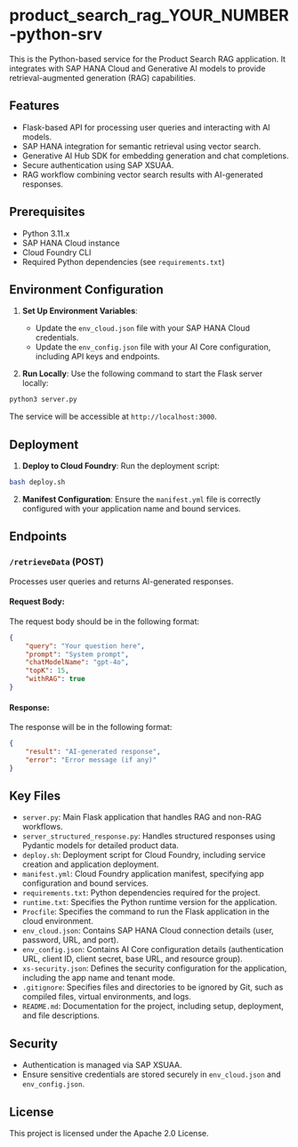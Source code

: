 # product_search_rag_YOUR_NUMBER-python-srv

This is the Python-based service for the Product Search RAG application. It integrates with SAP HANA Cloud and Generative AI models to provide retrieval-augmented generation (RAG) capabilities.

## Features

- Flask-based API for processing user queries and interacting with AI models.
- SAP HANA integration for semantic retrieval using vector search.
- Generative AI Hub SDK for embedding generation and chat completions.
- Secure authentication using SAP XSUAA.
- RAG workflow combining vector search results with AI-generated responses.

## Prerequisites

- Python 3.11.x
- SAP HANA Cloud instance
- Cloud Foundry CLI
- Required Python dependencies (see `requirements.txt`)

## Environment Configuration

1. **Set Up Environment Variables**:
   - Update the `env_cloud.json` file with your SAP HANA Cloud credentials.
   - Update the `env_config.json` file with your AI Core configuration, including API keys and endpoints.

2. **Run Locally**:
Use the following command to start the Flask server locally:

``` bash
python3 server.py
```

The service will be accessible at `http://localhost:3000`.

## Deployment

1. **Deploy to Cloud Foundry**:
Run the deployment script:

``` bash
bash deploy.sh
```

2. **Manifest Configuration**:
Ensure the `manifest.yml` file is correctly configured with your application name and bound services.

## Endpoints

### `/retrieveData` (POST)
Processes user queries and returns AI-generated responses.

#### Request Body:
The request body should be in the following format:
``` json
{
    "query": "Your question here",
    "prompt": "System prompt",
    "chatModelName": "gpt-4o",
    "topK": 15,
    "withRAG": true
}
```

#### Response:
The response will be in the following format:
``` json
{
    "result": "AI-generated response",
    "error": "Error message (if any)"
}
```

## Key Files

- `server.py`: Main Flask application that handles RAG and non-RAG workflows.
- `server_structured_response.py`: Handles structured responses using Pydantic models for detailed product data.
- `deploy.sh`: Deployment script for Cloud Foundry, including service creation and application deployment.
- `manifest.yml`: Cloud Foundry application manifest, specifying app configuration and bound services.
- `requirements.txt`: Python dependencies required for the project.
- `runtime.txt`: Specifies the Python runtime version for the application.
- `Procfile`: Specifies the command to run the Flask application in the cloud environment.
- `env_cloud.json`: Contains SAP HANA Cloud connection details (user, password, URL, and port).
- `env_config.json`: Contains AI Core configuration details (authentication URL, client ID, client secret, base URL, and resource group).
- `xs-security.json`: Defines the security configuration for the application, including the app name and tenant mode.
- `.gitignore`: Specifies files and directories to be ignored by Git, such as compiled files, virtual environments, and logs.
- `README.md`: Documentation for the project, including setup, deployment, and file descriptions.

## Security

- Authentication is managed via SAP XSUAA.
- Ensure sensitive credentials are stored securely in `env_cloud.json` and `env_config.json`.

## License

This project is licensed under the Apache 2.0 License.